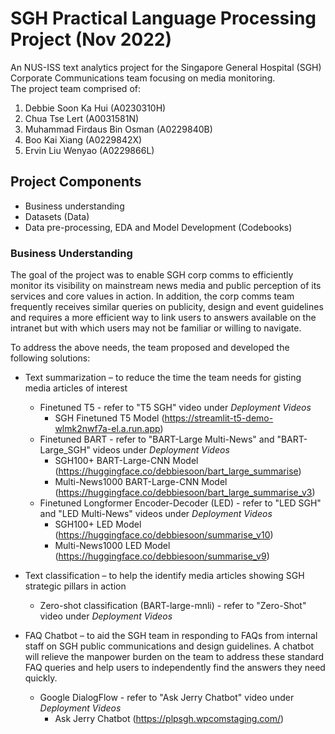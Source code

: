 # SGH Practical Language Processing Project (Nov 2022)
An NUS-ISS text analytics project for the Singapore General Hospital (SGH) Corporate Communications team focusing on media monitoring.<br>
The project team comprised of:
1. Debbie Soon Ka Hui (A0230310H)
2. Chua Tse Lert (A0031581N)
3. Muhammad Firdaus Bin Osman (A0229840B)
4. Boo Kai Xiang (A0229842X)
5. Ervin Liu Wenyao (A0229866L)

##  Project Components
*   Business understanding
*   Datasets (Data)
*   Data pre-processing, EDA and Model Development (Codebooks)

### Business Understanding
The goal of the project was to enable SGH corp comms to efficiently monitor its visibility on mainstream news media and public perception of its services and core values in action. In addition, the corp comms team frequently receives similar queries on publicity, design and event guidelines and requires a more efficient way to link users to answers available on the intranet but with which users may not be familiar or willing to navigate. <br>

To address the above needs, the team proposed and developed the following solutions:
*   Text summarization – to reduce the time the team needs for gisting media articles of interest
    - Finetuned T5 - refer to "T5 SGH" video under *Deployment Videos*
		- SGH Finetuned T5 Model (https://streamlit-t5-demo-wlmk2nwf7a-el.a.run.app)
    - Finetuned BART - refer to "BART-Large Multi-News" and "BART-Large_SGH" videos under *Deployment Videos*
		- SGH100+ BART-Large-CNN Model (https://huggingface.co/debbiesoon/bart_large_summarise)
		- Multi-News1000 BART-Large-CNN Model (https://huggingface.co/debbiesoon/bart_large_summarise_v3)
    - Finetuned Longformer Encoder-Decoder (LED) - refer to "LED SGH" and "LED Multi-News" videos under *Deployment Videos*
		- SGH100+ LED Model (https://huggingface.co/debbiesoon/summarise_v10)
		- Multi-News1000 LED Model (https://huggingface.co/debbiesoon/summarise_v9)

*   Text classification – to help the identify media articles showing SGH strategic pillars in action
    - Zero-shot classification (BART-large-mnli) - refer to "Zero-Shot" video under *Deployment Videos*
  
*   FAQ Chatbot – to aid the SGH team in responding to FAQs from internal staff on SGH public communications and design guidelines. A chatbot will relieve the manpower burden on the team to address these standard FAQ queries and help users to independently find the answers they need quickly.
    - Google DialogFlow - refer to "Ask Jerry Chatbot" video under *Deployment Videos*
		- Ask Jerry Chatbot (https://plpsgh.wpcomstaging.com/)
